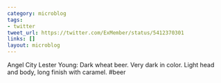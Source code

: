 ```yaml
---
category: microblog
tags:
- twitter
tweet_url: https://twitter.com/ExMember/status/5412370301
links: []
layout: microblog
---
```

Angel City Lester Young: Dark wheat beer. Very dark in color. Light head and body, long finish with caramel.  #beer
